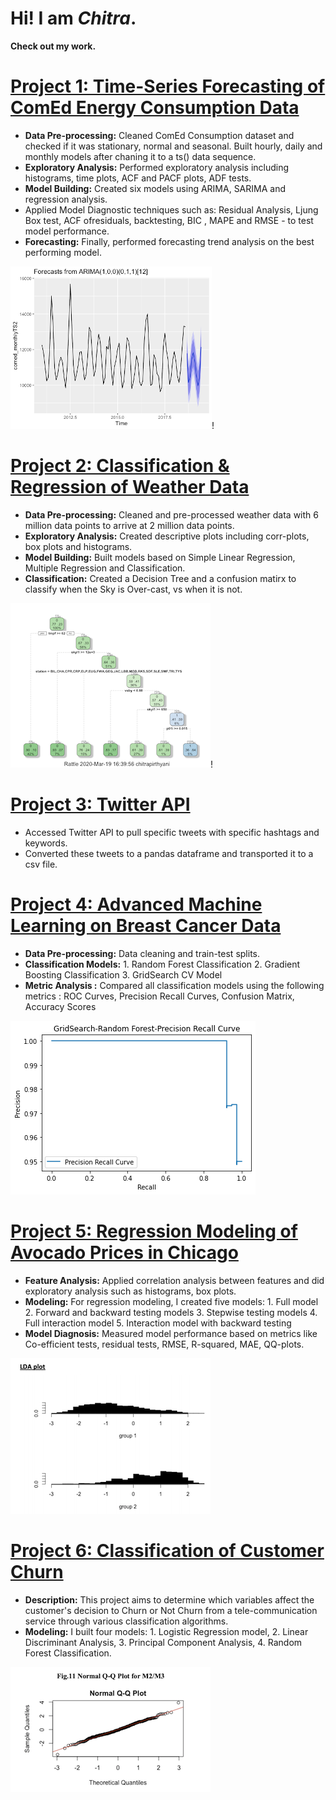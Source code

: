 # Hi! I am **_Chitra_**.

**Check out my work.**

# [Project 1: Time-Series Forecasting of ComEd Energy Consumption Data](https://github.com/ChitraPirthyani/DataNerd/blob/master/Time%20series%20Analysis-%20ComEd.R)
* **Data Pre-processing:** Cleaned ComEd Consumption dataset and checked if it was stationary, normal and seasonal.
Built hourly, daily and monthly models after chaning it to a ts() data sequence.
* **Exploratory Analysis:** Performed exploratory analysis including histograms, time plots, ACF and PACF plots, ADF tests.
* **Model Building:** Created six models using ARIMA, SARIMA and regression analysis. 
* Applied Model Diagnostic techniques such as: Residual Analysis, Ljung Box test, ACF ofresiduals, backtesting, BIC , MAPE and RMSE - to test model performance. 
* **Forecasting:** Finally, performed forecasting trend analysis on the best performing model. 

![](/images/Picture1.png)! 

# [Project 2: Classification & Regression of Weather Data](https://github.com/ChitraPirthyani/DataNerd/blob/master/DSC441%20Weather%20data%20Decision%20Trees.R)
* **Data Pre-processing:** Cleaned and pre-processed weather data with 6 million data points to arrive at 2 million data points.
* **Exploratory Analysis:** Created descriptive plots including corr-plots, box plots and histograms.
* **Model Building:** Built models based on Simple Linear Regression, Multiple Regression and Classification.
* **Classification:** Created a Decision Tree and a confusion matirx to classify when the Sky is Over-cast, vs when it is not. 

![](/images/Picture3.png)!


# [Project 3: Twitter API](https://github.com/ChitraPirthyani/DataNerd/blob/master/TwitterAPI.py)
* Accessed Twitter API to pull specific tweets with specific hashtags and keywords.
* Converted these tweets to a pandas dataframe and transported it to a csv file. 

# [Project 4: Advanced Machine Learning on Breast Cancer Data](https://github.com/ChitraPirthyani/DataNerd/blob/master/Advanced%20Machine%20Learning%20-%201.ipynb)
* **Data Pre-processing:** Data cleaning and train-test splits.
* **Classification Models:** 1. Random Forest Classification
                             2. Gradient Boosting Classification
                             3. GridSearch CV Model
* **Metric Analysis :** Compared all classification models using the following metrics : ROC Curves, Precision Recall Curves, Confusion Matrix, Accuracy Scores

![](/images/picture5.png)

# [Project 5: Regression Modeling of Avocado Prices in Chicago](https://github.com/ChitraPirthyani/DataNerd/blob/master/Avocado%20-%20v2.R)
* **Feature Analysis:** Applied correlation analysis between features and did exploratory analysis such as histograms, box plots.
* **Modeling:** For regression modeling, I created five models: 
                1. Full model
                2. Forward and backward testing models
                3. Stepwise testing models
                4. Full interaction model
                5. Interaction model with backward testing
* **Model Diagnosis:** Measured model performance based on metrics like Co-efficient tests, residual tests, RMSE, R-squared, MAE, QQ-plots. 

![](/images/picture7.png)

# [Project 6: Classification of Customer Churn](https://github.com/ChitraPirthyani/DataNerd/blob/master/Classification.R)
* **Description:** This project aims to determine which variables affect the customer's decision to Churn or Not Churn from a tele-communication service through various classification algorithms.
* **Modeling:** I built four models: 1. Logistic Regression model, 2. Linear Discriminant Analysis, 3. Principal Component Analysis, 4. Random Forest Classification.

![](/images/picture8.png)



